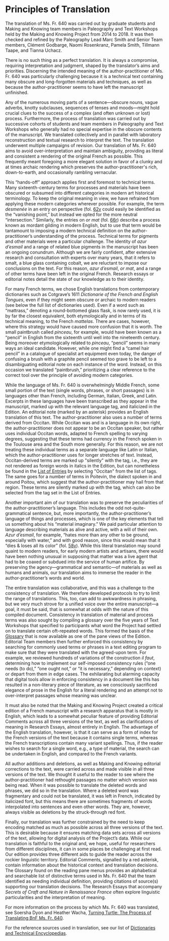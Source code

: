 # Principles of Translation

The translation of Ms. Fr. 640 was carried out by graduate students and
Making and Knowing team members in Paleography and Text Workshops held
by the Making and Knowing Project from 2014 to 2018. It was then checked
and refined by the Paleography Lead Marc Smith and Senior Team
members, Clément Godbarge, Naomi Rosenkranz, Pamela Smith, Tillmann
Taape, and Tianna Uchacz.

There is no such thing as a perfect translation. It is always a
compromise, requiring interpretation and judgment, shaped by the
translator’s aims and priorities. Discerning the intended meaning of the
author-practitioner of Ms. Fr. 640 was particularly challenging because
it is a technical text containing many obscure and long-forgotten
materials and techniques, as well as because the author-practitioner
seems to have left the manuscript unfinished.

Any of the numerous moving parts of a sentence—obscure nouns, vague
adverbs, knotty subclauses, sequences of tenses and moods—might hold
crucial clues to the success of a complex (and often unknown or lost)
process. Furthermore, the process of translation was carried out by
successive cohorts of students and team members in Paleography and Text
Workshops who generally had no special expertise in the obscure contents
of the manuscript. We translated collectively and in parallel with
laboratory reconstruction and textual research to interpret the text.
The translation underwent multiple campaigns of revision. Our
translation of Ms. Fr. 640 aims to avoid over-interpretation and
maintain ambiguity, providing as literal and consistent a rendering of
the original French as possible. This frequently meant foregoing a more
elegant solution in favor of a clunky and at times archaic rendering
which preserves the author-practitioner's rich, down-to-earth, and
occasionally rambling vernacular.

This “hands-off” approach applies first and foremost to technical terms.
Many sixteenth-century terms for processes and materials have been
obscured or subsumed into different categories in modern art historical
terminology. To keep the original meaning in view, we have refrained
from applying these modern categories wherever possible. For example,
the term *desmenée* in an entry on perspective (fol.
[62v](/#folios/62v)
could easily be identified as the “vanishing point,” but instead we
opted for the more neutral “intersection.” Similarly, the entries on *or
mat* (fol. [66r](/#folios/66r))
describe a process known as mordant gilding in modern English, but to
use that term would be tantamount to imposing a modern technical
definition on the author-practitioner’s understanding of the process.
Technical terms for pigments and other materials were a particular
challenge. The identity of *azur d’esmail* and a range of related blue
pigments in the manuscript has been an ongoing conundrum. Although we
are fairly confident, after extensive research and consultation with
experts over many years, that it refers to smalt, a blue glass
containing cobalt, we are reluctant to impose our conclusions on the
text. For this reason, *azur d’esmail*, *or mat*, and a range of other
terms have been left in the original French. Research essays or editorial notes
detail the state of our knowledge as to their identity.

For many French terms, we chose English translations from contemporary
dictionaries such as Cotgrave’s 1611 *Dictionarie of the French and
English Tongues*, even if they might seem obscure or archaic to modern
readers (see below the full list of dictionaries used). Even if a word
such as “mattrass,” denoting a round-bottomed glass flask, is now rarely
used, it is by far the closest equivalent, both etymologically and in
terms of its technical meaning, to the French *mattelas*. There are
cases, however, where this strategy would have caused more confusion
that it is worth. The small paintbrush called *pinceau*, for example,
would have been known as a “pencil” in English from the sixteenth until
well into the nineteenth century. Being moreover etymologically related
to *pinceau*, “pencil” seems in many ways an ideal candidate. However,
while one might find a “camel hair pencil” in a catalogue of specialist
art equipment even today, the danger of confusing a brush with a
graphite pencil seemed too grave to be left to a disambiguating
editorial note on each instance of the word. Instead, on this occasion
we translated “paintbrush,” prioritizing a clear reference to the
correct tool over the principle of avoiding modern categories.

While the language of Ms. Fr. 640 is overwhelmingly Middle French, some
small portion of the text (single words, phrases, or short passages) is in
languages other than French, including German, Italian, Greek, and Latin. Excerpts in these languages have been transcribed as they appear in the manuscript, marked up with the relevant language tag, and italicized in the Edition. An editorial note (marked by an asterisk) provides an English translation of this text. The author-practitioner also uses a
number of terms derived from Occitan. While Occitan was and is a language
in its own right, the author-practitioner does not appear to be an Occitan
speaker, but rather uses individual Occitan words, adapted to French
spelling to varying degrees, suggesting that these terms had currency in
the French spoken in the Toulouse area and the South more generally. For
this reason, we are not treating these individual terms as a separate
language like Latin or Italian, which the author-practitioner uses for
longer stretches of text. Instead, Occitan-derived terms are marked up
"silently" with the tag, i.e., they are not rendered as foreign words in
italics in the Edition, but can nonetheless be found in the [List of Entries](/#entries) by selecting "Occitan" from the list of tags. The same goes for a number of terms in Poitevin, the dialect spoken in and around Poitou, which suggest that the author-practitioner may
hail from that region. These terms are silently marked up with the tag, which can also be selected from the tag set in the List of Entries.

Another important aim of our translation was to preserve the
peculiarities of the author-practitioner’s language. This includes the
odd not-quite-grammatical sentence, but, more importantly, the
author-practitioner’s language of things and processes, which is one of
the key elements that tell us something about his “material imaginary.”
We paid particular attention to language describing materials as alive
and active, with a will of their own. *Azur d’esmail*, for example,
“hates more than any other to be ground, especially with water,” and
with good reason, since this would mean that it “dies & loses all its
color” (fol. [58v](/#folios/58v)).
While this literal translation may sound quaint to modern readers, for
early modern artists and artisans, there would have been nothing unusual
in supposing that matter was a live agent that had to be coaxed or
subdued into the service of human artifice. By preserving the
agency—grammatical and semantic—of materials as well as humans and
animals, our translation aims to immerse the reader in the
author-practitioner’s words and world.

The entire translation was collaborative, and this was a challenge to
the consistency of translation. We therefore developed protocols to try
to limit the range of translations. This, too, can add to awkwardness in
phrasing, but we very much strove for a unified voice over the entire
manuscript—a goal, it must be said, that is somewhat at odds with the
nature of this compiled document. Consistency in translation of material
and process terms was also sought by compiling a glossary over the five
years of Text Workshops that specified to participants what word the
Project had settled on to translate certain oft-repeated words. This
formed the basis of the [Glossary](/#folios/1r/f/1r/glossary) that is now available as one of the
pane views of the Edition. Editorial Team members then further enforced
this consistency by searching for commonly used terms or phrases in a
text editing program to make sure that they were translated with the
agreed-upon term. For example, we reviewed hundreds of variations of the
construction *il faut*, determining how to implement our self-imposed
consistency rules (“one needs (to do),” “one ought not,” or “it is
necessary,” depending on context) or depart from them in edge cases. The
exhilarating but alarming capacity that digital tools allow in enforcing
consistency in a document like this has resulted in a non-literary piece
of literature, as we consciously sacrificed elegance of prose in the
English for a literal rendering and an attempt not to over-interpret
passages whose meaning was unclear.

It must also be noted that the Making and Knowing Project created a
critical edition of a French manuscript with a research apparatus that
is mostly in English, which leads to a somewhat peculiar feature of
providing Editorial Comments across all three versions of the text, as
well as clarifications of meaning in Research Essays, almost entirely in
English. The advantage of the English translation, however, is that it
can serve as a form of index for the French versions of the text because
it contains single terms, whereas the French transcriptions contain many
variant spellings. Thus, if the reader wishes to search for a single
word, e.g., a type of material, the search can be undertaken in English,
and compared to the French variants.

All author additions and deletions, as well as Making and Knowing
editorial corrections to the text, were carried across and made visible
in all three versions of the text. We thought it useful to the reader to
see where the author-practitioner had rethought passages no matter which
version was being read. When it was possible to translate the deleted
words and phrases, we did so in the translation. Where a deleted word
was fragmentary and could not be translated, it was left in French,
indicated by italicized font, but this means there are sometimes
fragments of words interpolated into sentences and even other words.
They are, however, always visible as deletions by the struck-through red
font.

Finally, our translation was further constrained by the need to keep
encoding matched as much as possible across all three versions of the
text. This is desirable because it ensures matching data sets across all
versions of the text, allowing for digital analysis of the Project’s
data. While our translation is faithful to the original and, we hope,
useful for researchers from different disciplines, it can in some places
be challenging at first read. Our edition provides three different aids
to guide the reader across the rockier linguistic territory. Editorial
Comments, signalled by a red asterisk, contain information about the
historical context and translation decisions. The Glossary found on the
reading pane menus provides an alphabetical and searchable list of
distinctive terms used in Ms. Fr. 640 that the team identified as
needing individual definition, providing citations of source(s)
supporting our translation decisions. The Research Essays that accompany
*Secrets of Craft and Nature in Renaissance France* often explore linguistic particularities and the
interpretation of meaning.

For more information on the process by which Ms. Fr. 640 was translated,
see Soersha Dyon and Heather Wacha, [Turning Turtle: The Process of
Translating BnF Ms. Fr. 640](/#essays/ann_318_ie_19).

For the reference sources used in translation, see our list of [Dictionaries and Technical Encyclopedias](#content/resources/dictionaries).


